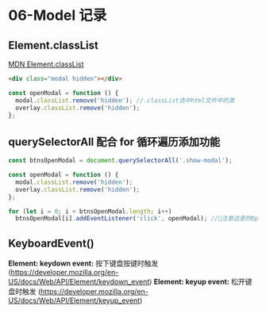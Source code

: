 # 06-Model 记录

## Element.classList

[MDN Element.classList](https://developer.mozilla.org/en-US/docs/Web/API/Element/classList)

```html
<div class="modal hidden"></div>
```

```javascript
const openModal = function () {
  modal.classList.remove('hidden'); //.classList选中html文件中的类
  overlay.classList.remove('hidden');
};
```

## querySelectorAll 配合 for 循环遍历添加功能

```javascript
const btnsOpenModal = document.querySelectorAll('.show-modal');

const openModal = function () {
  modal.classList.remove('hidden');
  overlay.classList.remove('hidden');
};

for (let i = 0; i < btnsOpenModal.length; i++)
  btnsOpenModal[i].addEventListener('click', openModal); //🔴注意这里的OpenModal后面没有加()，否则会立即执行
```

## KeyboardEvent()

**Element: keydown event:**
按下键盘按键时触发
(https://developer.mozilla.org/en-US/docs/Web/API/Element/keydown_event)
**Element: keyup event:**
松开键盘时触发
(https://developer.mozilla.org/en-US/docs/Web/API/Element/keyup_event)
